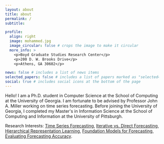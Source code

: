 ```yaml
---
layout: about
title: about
permalink: /
subtitle:

profile:
  align: right
  image: mohammed.jpg
  image_circular: false # crops the image to make it circular
  more_info: >
    <p>Boyd Graduate Studies Research Center</p>
    <p>200 D. W. Brooks Drive</p>
    <p>Athens, GA 30602</p>

news: false # includes a list of news items 
selected_papers: false # includes a list of papers marked as "selected={true}"
social: true # includes social icons at the bottom of the page
---
```


Hello! I am a Ph.D. student in Computer Science at the School of Computing at the University of Georgia. I am fortunate to be advised by Professor John A. Miller working on time series forecasting. Before joining the University of Georgia, I completed my Master's in Information Science at the School of Computing and Information at the University of Pittsburgh.

Research Interests: [Time Series Forecasting](https://otexts.com/fpp2/what-can-be-forecast.html), [Iterative vs. Direct Forecasting](https://robjhyndman.com/papers/rectify.pdf), [Hierarchical Representation Learning](https://arxiv.org/pdf/1206.5538), [Foundation Models for Forecasting](https://arxiv.org/pdf/2401.13912.pdf), [Evaluating Forecasting Accuracy](https://otexts.com/fpp2/accuracy.html).

